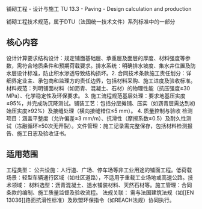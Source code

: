 铺砌工程 - 设计与施工
TU 13.3 - Paving - Design calculation and production

铺砌工程技术规范，属于DTU（法国统一技术文件）系列标准中的一部分

## 核心内容

设计计算要求​​
​​结构设计​​：规定铺面基础层、承重层及面层的厚度、材料强度等参数，需符合地质条件和预期荷载要求。
​​排水系统​​：明确排水坡度、集水井位置及防水层设计标准，防止积水渗透导致结构损坏。
​​2. 合同技术条款​​
​​施工责任划分​​：详细界定业主、承包商和监理方的责任边界，包括材料采购、施工进度及验收标准。
​​材料规范​​：列明铺面材料（如沥青、混凝土、石材）的物理性能（抗压强度≥30 MPa）、化学稳定性及环保要求。
​​3. 施工流程规范​​
​​基层处理​​：要求地基压实度≥95%，并完成防沉降测试。
​​铺装工艺​​：包括分层摊铺、压实（如沥青层需达到初始压实度≥92%）及接缝处理（横向接缝错位≤5 mm）。
​​4. 质量控制与验收​​
​​检测项目​​：涵盖平整度（允许偏差≤3 mm/m）、抗滑性（摩擦系数≥0.5）及耐久性测试（冻融循环≥50次无开裂）。
​​文件管理​​：施工记录需完整保存，包括材料检测报告、施工日志及验收证书。

## 适用范围​​
​​工程类型​​：
​​公共设施​​：人行道、广场、停车场等非工业用途的铺面工程。
​​低荷载场景​​：轻型车辆通行区域（如社区道路），不适用于重载工业场地或高速公路。
​​技术领域​​：
​​材料选型​​：沥青混凝土、透水铺装材料、天然石材等。
​​施工管理​​：合同条款的编制、施工质量监督及验收流程。
​​法规关联​​：
需与法国建筑法规（如[[EN 13036]]路面抗滑性标准）及欧盟环保指令（如REACH法规）协同执行。
